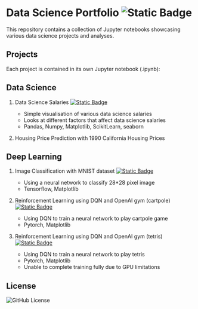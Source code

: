 # Data Science Portfolio ![Static Badge](https://img.shields.io/badge/python-3.12.3-blue)

This repository contains a collection of Jupyter notebooks showcasing various data science projects and analyses.

## Projects

Each project is contained in its own Jupyter notebook (.ipynb):

## Data Science

1. Data Science Salaries [![Static Badge](https://img.shields.io/badge/click-blue?style=for-the-badge)](https://github.com/lifrocszh/Projects/blob/main/Data%20Science/data%20science%20salaries.ipynb)

   - Simple visualisation of various data science salaries
   - Looks at different factors that affect data science salaries
   - Pandas, Numpy, Matplotlib, ScikitLearn, seaborn

2. Housing Price Prediction with 1990 California Housing Prices

## Deep Learning

1. Image Classification with MNIST dataset [![Static Badge](https://img.shields.io/badge/click-blue?style=for-the-badge)](https://github.com/lifrocszh/Projects/blob/main/Deep%20Learning/image%20classification%20with%20tensorflow.ipynb)

   - Using a neural network to classify 28\*28 pixel image
   - Tensorflow, Matplotlib

2. Reinforcement Learning using DQN and OpenAI gym (cartpole) [![Static Badge](https://img.shields.io/badge/click-blue?style=for-the-badge)](https://github.com/lifrocszh/Projects/blob/main/Deep%20Learning/crane_DQN_pytorch.ipynb)

   - Using DQN to train a neural network to play cartpole game
   - Pytorch, Matplotlib

3. Reinforcement Learning using DQN and OpenAI gym (tetris) [![Static Badge](https://img.shields.io/badge/click-blue?style=for-the-badge)](https://github.com/lifrocszh/Projects/blob/main/Deep%20Learning/tetris_DQN_pytorch.ipynb)
   - Using DQN to train a neural network to play tetris
   - Pytorch, Matplotlib
   - Unable to complete training fully due to GPU limitations

## License

![GitHub License](https://img.shields.io/github/license/lifrocszh/Projects)
